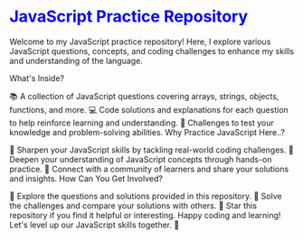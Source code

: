 <h1 style="color: blue;">JavaScript Practice Repository</h1>
Welcome to my JavaScript practice repository! Here, I explore various JavaScript questions, concepts, and coding challenges to enhance my skills and understanding of the language.

What's Inside?

📚 A collection of JavaScript questions covering arrays, strings, objects, functions, and more.
💻 Code solutions and explanations for each question to help reinforce learning and understanding.
🌟 Challenges to test your knowledge and problem-solving abilities.
Why Practice JavaScript Here..?

🚀 Sharpen your JavaScript skills by tackling real-world coding challenges.
🧠 Deepen your understanding of JavaScript concepts through hands-on practice.
🤝 Connect with a community of learners and share your solutions and insights.
How Can You Get Involved?

📝 Explore the questions and solutions provided in this repository.
🧩 Solve the challenges and compare your solutions with others.
🌟 Star this repository if you find it helpful or interesting.
Happy coding and learning! Let's level up our JavaScript skills together. 🚀
